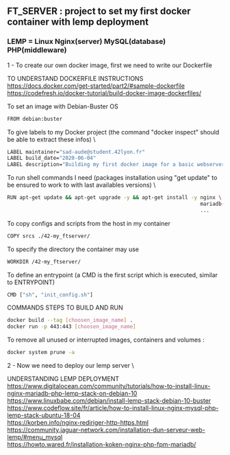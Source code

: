 ## FT_SERVER : project to set my first docker container with lemp deployment
### LEMP = Linux Nginx(server) MySQL(database) PHP(middleware)


1 - To create our own docker image, first we need to write our Dockerfile

   TO UNDERSTAND DOCKERFILE INSTRUCTIONS \
    https://docs.docker.com/get-started/part2/#sample-dockerfile \
    https://codefresh.io/docker-tutorial/build-docker-image-dockerfiles/

To set an image with Debian-Buster OS
```bash
FROM debian:buster
```

To give labels to my Docker project (the command "docker inspect" should be able to extract these infos) \
```bash
LABEL maintainer="sad-aude@student.42lyon.fr"
LABEL build_date="2020-06-04"
LABEL description="Building my first docker image for a basic webserver using LEMP"
```

To run shell commands I need (packages installation using "get update" to be ensured to work to with last availables versions) \
```bash
RUN apt-get update && apt-get upgrade -y && apt-get install -y nginx \
                                                               mariadb-server \
                                                               ...
```

To copy configs and scripts from the host in my container
```bash
COPY srcs ./42-my_ftserver/
```

To specify the directory the container may use
```bash
WORKDIR /42-my_ftserver/
```

To define an entrypoint (a CMD is the first script which is executed, similar to ENTRYPOINT)
```bash
CMD ["sh", "init_config.sh"]
```

COMMANDS STEPS TO BUILD AND RUN
```bash
docker build --tag [choosen_image_name] .
docker run -p 443:443 [choosen_image_name]
```

To remove all unused or interrupted images, containers and volumes :
```bash
docker system prune -a
```

2 - Now we need to deploy our lemp server \

UNDERSTANDING LEMP DEPLOYMENT \
https://www.digitalocean.com/community/tutorials/how-to-install-linux-nginx-mariadb-php-lemp-stack-on-debian-10 \
https://www.linuxbabe.com/debian/install-lemp-stack-debian-10-buster \
https://www.codeflow.site/fr/article/how-to-install-linux-nginx-mysql-php-lemp-stack-ubuntu-18-04 \
https://korben.info/nginx-rediriger-http-https.html \
https://community.jaguar-network.com/installation-dun-serveur-web-lemp/#menu_mysql \
https://howto.wared.fr/installation-koken-nginx-php-fpm-mariadb/
